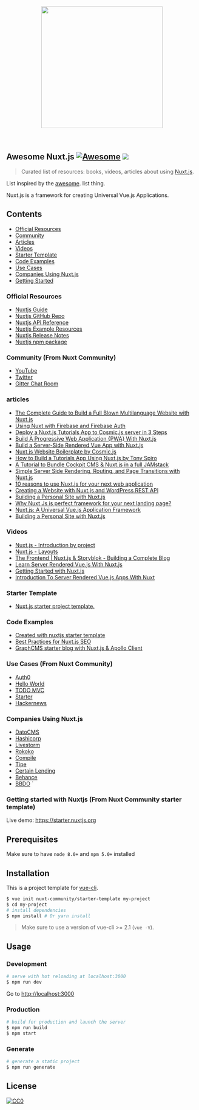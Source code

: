 <p align="center">
  <br>
   <img align="center" style="width:320px" src="https://nuxtjs.org/meta_400.png"/>
  <br>
  <br>
  <br>
</p> 

## Awesome Nuxt.js [![Awesome](https://cdn.rawgit.com/sindresorhus/awesome/d7305f38d29fed78fa85652e3a63e154dd8e8829/media/badge.svg)](https://github.com/sindresorhus/awesome) ![](https://img.shields.io/badge/developerayo-approved-brightgreen.svg)

> Curated list of resources: books, videos, articles about using [Nuxt.js](https://github.com/nuxt/nuxt.js).

List inspired by the [awesome](https://github.com/sindresorhus/awesome). list thing.

Nuxt.js is a framework for creating Universal Vue.js Applications.

## Contents

- [Official Resources](#official-resources)
- [Community](#community)
- [Articles](#articles)
- [Videos](#videos)
- [Starter Template](#starter-template)
- [Code Examples](#Code-examples)
- [Use Cases](#use-cases)
- [Companies Using Nuxt.js](#companies-using-nuxtjs)
- [Getting Started](#Getting-started-with-Nuxtjs)


### Official Resources

- [Nuxtjs Guide](https://nuxtjs.org/guide)
- [Nuxtjs GitHub Repo](https://github.com/nuxt/nuxt.js)
- [Nuxtjs API Reference](https://nuxtjs.org/api)
- [Nuxtjs Example Resources](https://nuxtjs.org/examples)
- [Nuxtjs Release Notes](https://github.com/nuxt/nuxt.js/releases)
- [Nuxtjs npm package](https://www.npmjs.com/package/nuxt)


### Community (From Nuxt Community)

- [YouTube](https://www.youtube.com/channel/UCJ9jj5YMzo-HsyM6WG9Q_Lg)
- [Twitter](https://twitter.com/nuxt_js)
- [Gitter Chat Room](https://gitter.im/nuxt/nuxt.js)

 
### articles

- [The Complete Guide to Build a Full Blown Multilanguage Website with Nuxt.js ](https://www.storyblok.com/tp/nuxt-js-multilanguage-website-tutorial)
- [Using Nuxt with Firebase and Firebase Auth](https://ohdoylerules.com/web/nuxt-firebase-starter/)
- [Deploy a Nuxt.js Tutorials App to Cosmic.js server in 3 Steps ](https://hackernoon.com/deploy-a-nuxt-js-tutorials-app-in-3-steps-20962ed7e74c)
- [Build A Progressive Web Application {PWA} With Nuxt.js](https://scotch.io/tutorials/build-a-progressive-web-application-with-nuxtjs)
- [Build a Server-Side Rendered Vue App with Nuxt.js](https://scotch.io/tutorials/build-a-server-side-rendered-vue-app-with-nuxtjs)
- [Nuxt.js Website Boilerplate by Cosmic.js](https://cosmicjs.com/articles/nuxtjs-website-boilerplate-jezdxaxb)
- [How to Build a Tutorials App Using Nuxt.js by Tony Spiro](https://hackernoon.com/how-to-build-a-tutorials-app-using-nuxt-js-e377ec9c4a8)
- [A Tutorial to Bundle Cockpit CMS & Nuxt.js in a full JAMstack](https://snipcart.com/blog/cockpit-cms-tutorial-nuxtjs)
- [Simple Server Side Rendering, Routing, and Page Transitions with Nuxt.js](https://css-tricks.com/simple-server-side-rendering-routing-page-transitions-nuxt-js/)
- [10 reasons to use Nuxt.js for your next web application](https://medium.com/vue-mastery/10-reasons-to-use-nuxt-js-for-your-next-web-application-522397c9366b)
- [Creating a Website with Nuxt.js and WordPress REST API](https://medium.com/@moustachedesign/creating-a-website-with-nuxt-js-and-wordpress-rest-api-51cf66599cf3)
- [Building a Personal Site with Nuxt.js](https://codeburst.io/building-a-personal-site-with-nuxt-js-96e5703079)
- [Why Nuxt Js is perfect framework for your next landing page?](https://codeburst.io/why-nuxt-js-is-perfect-framework-for-your-landing-page-53e214649b88)
- [Nuxt.js: A Universal Vue.js Application Framework](https://www.sitepoint.com/nuxt-js-universal-vue-js/)
- [Building a Personal Site with Nuxt.js](https://medium.com/@kenrogers/building-a-personal-site-with-nuxt-js-96e5703079)



### Videos

- [Nuxt.js - Introduction by project](https://www.youtube.com/watch?v=nteDXuqBfn0)
- [Nuxt.js - Layouts](https://www.youtube.com/watch?v=YOKnSTp7d38)
- [The Frontend | Nuxt.js & Storyblok - Building a Complete Blog](https://www.youtube.com/watch?v=Dc_5BpIB4X4)
- [Learn Server Rendered Vue.js With Nuxt.js](https://www.youtube.com/watch?v=0oCshE4ba5g)
- [Getting Started with Nuxt.js](https://www.youtube.com/watch?v=Q2ldu2S4ocM)
- [Introduction To Server Rendered Vue.js Apps With Nuxt](https://www.youtube.com/watch?v=090CCd9kGsQ)

### Starter Template 

- [Nuxt.js starter project template.](https://github.com/nuxt-community/starter-template)


### Code Examples

- [Created with nuxtjs starter template](https://github.com/FullHuman/purgecss/tree/master/examples/with-nuxt) 
- [Best Practices for Nuxt.js SEO](https://medium.com/vue-mastery/best-practices-for-nuxt-js-seo-32399c49b2e5) 
- [GraphCMS starter blog with Nuxt.js & Apollo Client](https://github.com/GraphCMS/graphcms-examples/tree/master/current/nuxt-apollo-blog) 


### Use Cases (From Nuxt Community)
- [Auth0](https://auth0.nuxtjs.org/)
- [Hello World](https://hello-world.nuxtjs.org/)
- [TODO MVC](https://todomvc.nuxtjs.org/)
- [Starter](https://starter.nuxtjs.org/)
- [Hackernews](https://github.com/nuxt/hackernews)

### Companies Using Nuxt.js

- [DatoCMS](https://www.datocms.com/cms/nuxt-js/)
- [Hashicorp](https://www.hashicorp.com/)
- [Livestorm](https://livestorm.co/)
- [Rokoko](https://www.rokoko.com/en)
- [Compile](https://www.compile.com/)
- [Tipe](#)
- [Certain Lending](https://www.certainlending.com/)
- [Behance](https://www.behance.net/)
- [BBDO](https://bbdo.com/)
 `


### Getting started with Nuxtjs (From Nuxt Community starter template)

Live demo: https://starter.nuxtjs.org

## Prerequisites

Make sure to have `node 8.0+` and `npm 5.0+` installed

## Installation

This is a project template for [vue-cli](https://github.com/vuejs/vue-cli).

``` bash
$ vue init nuxt-community/starter-template my-project  
$ cd my-project                     
# install dependencies
$ npm install # Or yarn install
```

> Make sure to use a version of vue-cli >= 2.1 (`vue -V`).

## Usage

### Development

``` bash
# serve with hot reloading at localhost:3000
$ npm run dev
```

Go to [http://localhost:3000](http://localhost:3000)

### Production

``` bash
# build for production and launch the server
$ npm run build
$ npm start
```

### Generate

``` bash
# generate a static project
$ npm run generate
```





## License

[![CC0](http://mirrors.creativecommons.org/presskit/buttons/88x31/svg/cc-zero.svg)](https://creativecommons.org/publicdomain/zero/1.0/)

